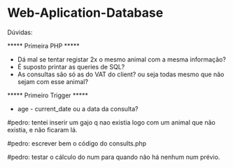 # Web-Aplication-Database

Dúvidas:

***** Primeira PHP ***** 
- Dá mal se tentar registar 2x o mesmo animal com a mesma informação?
- É suposto printar as queries de SQL?
- As consultas são só as do VAT do client? ou seja todas mesmo que não sejam com esse animal?

***** Primeiro Trigger *****

- age - current_date ou a data da consulta?

#pedro:
tentei inserir um gajo q nao existia logo com um animal que não existia, e não ficaram lá.

#pedro:
escrever bem o código do consults.php

#pedro:
testar o cálculo do num para quando não há nenhum num prévio.

